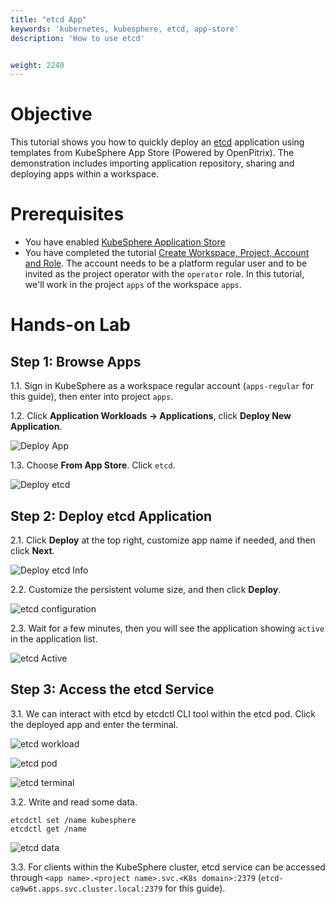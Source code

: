 ```yaml
---
title: "etcd App"
keywords: 'kubernetes, kubesphere, etcd, app-store'
description: 'How to use etcd'


weight: 2240
---
```


# Objective

This tutorial shows you how to quickly deploy an [etcd](https://etcd.io) application using templates from KubeSphere App Store (Powered by OpenPitrix). The demonstration includes importing application repository, sharing and deploying apps within a workspace.

# Prerequisites

- You have enabled [KubeSphere Application Store](/docs/pluggable-components/app-store/)
- You have completed the tutorial [Create Workspace, Project, Account and Role](/docs/quick-start/create-workspace-and-project/). The account needs to be a platform regular user and to be invited as the project operator with the `operator` role. In this tutorial, we'll work in the project `apps` of the workspace `apps`.

# Hands-on Lab

## Step 1: Browse Apps

1.1. Sign in KubeSphere as a workspace regular account (`apps-regular` for this guide), then enter into project `apps`.

1.2. Click **Application Workloads → Applications**, click **Deploy New Application**.

![Deploy App](/images/docs/appstore/etcd/deploy-app.png)

1.3. Choose **From App Store**. Click `etcd`.

![Deploy etcd](/images/docs/appstore/etcd/deploy-etcd.png)

## Step 2: Deploy etcd Application

2.1. Click **Deploy** at the top right, customize app name if needed, and then click **Next**.

![Deploy etcd Info](/images/docs/appstore/etcd/deploy-etcd-info.png)

2.2. Customize the persistent volume size, and then click **Deploy**.

![etcd configuration](/images/docs/appstore/etcd/deploy-etcd-conf.png)

2.3. Wait for a few minutes, then you will see the application showing `active` in the application list.

![etcd Active](/images/docs/appstore/etcd/deploy-etcd-done.png)

## Step 3: Access the etcd Service

3.1. We can interact with etcd by etcdctl CLI tool within the etcd pod. Click the deployed app and enter the terminal.

![etcd workload](/images/docs/appstore/etcd/access-etcd-workload.png)

![etcd pod](/images/docs/appstore/etcd/access-etcd-pod.png)

![etcd terminal](/images/docs/appstore/etcd/access-etcd-terminal.png)

3.2. Write and read some data.

```
etcdctl set /name kubesphere
etcdctl get /name
```

![etcd data](/images/docs/appstore/etcd/access-etcd-data.png)

3.3. For clients within the KubeSphere cluster, etcd service can be accessed through `<app name>.<project name>.svc.<K8s domain>:2379` (`etcd-ca9w6t.apps.svc.cluster.local:2379` for this guide).

